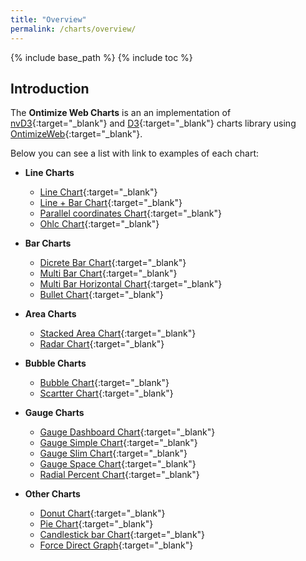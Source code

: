 ```yaml
---
title: "Overview"
permalink: /charts/overview/
---
```

{% include base_path %}
{% include toc %}

## Introduction

The **Ontimize Web Charts** is an an implementation of [nvD3](https://nvd3.org/){:target="_blank"} and [D3](https://d3js.org/){:target="_blank"} charts library using [OntimizeWeb](https://github.com/OntimizeWeb/ontimize-web-ngx){:target="_blank"}.

Below you can see a list with link to examples of each chart:

* **Line Charts**
    * [Line Chart](https://try.imatia.com/ontimizeweb/v8/charts/main/line-chart/line){:target="_blank"}
    * [Line + Bar Chart](https://try.imatia.com/ontimizeweb/v8/charts/main/line-chart/lineplusbar){:target="_blank"}
    * [Parallel coordinates Chart](https://try.imatia.com/ontimizeweb/v8/charts/main/line-chart/parallelCoordinates){:target="_blank"}
    * [Ohlc Chart](https://try.imatia.com/ontimizeweb/v8/charts/main/line-chart/ohlc){:target="_blank"}

* **Bar Charts**
    * [Dicrete Bar Chart](https://try.imatia.com/ontimizeweb/v8/charts/main/bar-chart/discrete-bar){:target="_blank"}
    * [Multi Bar Chart](https://try.imatia.com/ontimizeweb/v8/charts/main/bar-chart/multi-bar){:target="_blank"}
    * [Multi Bar Horizontal Chart](https://try.imatia.com/ontimizeweb/v8/charts/main/bar-chart/multi-bar-horizontal){:target="_blank"}
    * [Bullet Chart](https://try.imatia.com/ontimizeweb/v8/charts/main/bar-chart/bullet){:target="_blank"}

* **Area Charts**
    * [Stacked Area Chart](https://try.imatia.com/ontimizeweb/v8/charts/main/area/stackedArea){:target="_blank"}
    * [Radar Chart](https://try.imatia.com/ontimizeweb/v8/charts/main/area/radar){:target="_blank"}

* **Bubble Charts**
    * [Bubble Chart](https://try.imatia.com/ontimizeweb/v8/charts/main/bubble/bubble){:target="_blank"}
    * [Scartter Chart](https://try.imatia.com/ontimizeweb/v8/charts/main/bubble/scatter){:target="_blank"}

* **Gauge Charts**
    * [Gauge Dashboard Chart](https://try.imatia.com/ontimizeweb/v8/charts/main/gauge/gaugeDashboard){:target="_blank"}
    * [Gauge Simple Chart](https://try.imatia.com/ontimizeweb/v8/charts/main/gauge/gaugeSimple){:target="_blank"}
    * [Gauge Slim Chart](https://try.imatia.com/ontimizeweb/v8/charts/main/gauge/gaugeSlim){:target="_blank"}
    * [Gauge Space Chart](https://try.imatia.com/ontimizeweb/v8/charts/main/gauge/gaugeSpace){:target="_blank"}
    * [Radial Percent Chart](https://try.imatia.com/ontimizeweb/v8/charts/main/gauge/radialPercent){:target="_blank"}

* **Other Charts**
    * [Donut Chart](https://try.imatia.com/ontimizeweb/v8/charts/main/other-charts/donut){:target="_blank"}
    * [Pie Chart](https://try.imatia.com/ontimizeweb/v8/charts/main/other-charts/pie){:target="_blank"}
    * [Candlestick bar Chart](https://try.imatia.com/ontimizeweb/v8/charts/main/other-charts/candlestick){:target="_blank"}
    * [Force Direct Graph](https://try.imatia.com/ontimizeweb/v8/charts/main/other-charts/directedGraph){:target="_blank"}